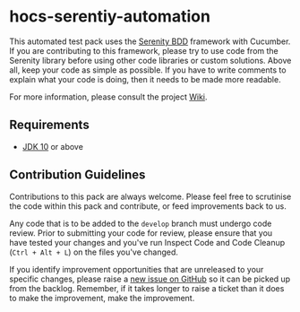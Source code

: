 # hocs-serentiy-automation

This automated test pack uses the [Serenity BDD](http://www.thucydides.info/docs/serenity/) framework with Cucumber. If you are contributing to this framework, please try to use code from the Serenity library before using other code libraries or custom solutions. Above all, keep your code as simple as possible. If you have to write comments to explain what your code is doing, then it needs to be made more readable.

For more information, please consult the project [Wiki](https://github.com/UKHomeOffice/hocs-serenity-automation/wiki).

## Requirements

* [JDK 10](http://www.oracle.com/technetwork/java/javase/downloads/index.html) or above

## Contribution Guidelines

Contributions to this pack are always welcome. Please feel free to scrutinise the code within this pack and contribute, or feed improvements back to us.

Any code that is to be added to the `develop` branch must undergo code review. Prior to submitting your code for review, please ensure that you have tested your changes and you've run Inspect Code and Code Cleanup (`Ctrl + Alt + L`) on the files you've changed.

If you identify improvement opportunities that are unreleased to your specific changes, please raise a [new issue on GitHub](https://github.com/ministryofjustice/ndelius-serenity-automation/issues/new) so it can be picked up from the backlog. Remember, if it takes longer to raise a ticket than it does to make the improvement, make the improvement.
